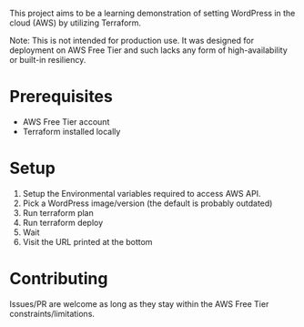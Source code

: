 This project aims to be a learning demonstration of setting WordPress in the cloud (AWS) by utilizing Terraform.

Note: This is not intended for production use. It was designed for deployment on AWS Free Tier and such lacks any form of high-availability or built-in resiliency.

# Prerequisites

- AWS Free Tier account
- Terraform installed locally

# Setup

1. Setup the Environmental variables required to access AWS API.
2. Pick a WordPress image/version (the default is probably outdated)
3. Run terraform plan
4. Run terraform deploy
5. Wait
6. Visit the URL printed at the bottom

# Contributing

Issues/PR are welcome as long as they stay within the AWS Free Tier constraints/limitations.
